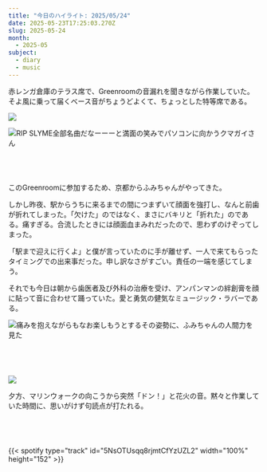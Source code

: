 ```yaml
---
title: "今日のハイライト: 2025/05/24"
date: 2025-05-23T17:25:03.270Z
slug: 2025-05-24
month:
  - 2025-05
subject:
  - diary
  - music
---
```

赤レンガ倉庫のテラス席で、Greenroomの音漏れを聞きながら作業していた。
そよ風に乗って届くベース音がちょうどよくて、ちょっとした特等席である。

![](/images/diary/2025-05-24/greenroom.png)

![RIP SLYME全部名曲だなーーーと満面の笑みでパソコンに向かうクマガイさん](/images/diary/2025-05-24/pxl_20250524_083049794.jpg)

###### ﻿

このGreenroomに参加するため、京都からふみちゃんがやってきた。

しかし昨夜、駅からうちに来るまでの間につまずいて顔面を強打し、なんと前歯が折れてしまった。「欠けた」のではなく、まさにバキリと「折れた」のである。痛すぎる。合流したときには顔面血まみれだったので、思わずのけぞってしまった。

「駅まで迎えに行くよ」と僕が言っていたのに手が離せず、一人で来てもらったタイミングでの出来事だった。申し訳なさがすごい。責任の一端を感じてしまう。

それでも今日は朝から歯医者及び外科の治療を受け、アンパンマンの絆創膏を顔に貼って音に合わせて踊っていた。愛と勇気の健気なミュージック・ラバーである。

![痛みを抱えながらもなお楽しもうとするその姿勢に、ふみちゃんの人間力を見た](/images/diary/2025-05-24/pxl_20250524_072832002.jpg)

###### 　﻿

![](/images/diary/2025-05-24/fire.jpg)

夕方、マリンウォークの向こうから突然「ドン！」と花火の音。黙々と作業していた時間に、思いがけず句読点が打たれる。

###### 　﻿

{{< spotify type="track" id="5NsOTUsqq8rjmtCfYzUZL2" width="100%" height="152" >}}